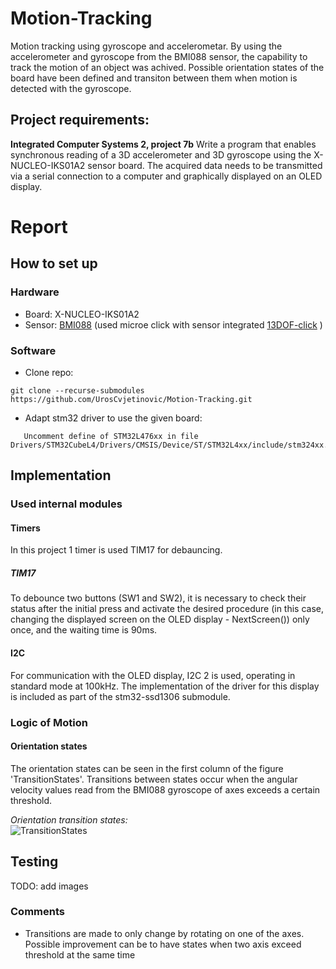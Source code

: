 # Motion-Tracking
Motion tracking using gyroscope and accelerometar.
By using the accelerometer and gyroscope from the BMI088 sensor, the capability to track the motion of an object was achived. Possible orientation states of the board have been defined and transiton between them when motion is detected with the gyroscope.

## Project requirements:
**Integrated Computer Systems 2, project 7b**
Write a program that enables synchronous reading of a 3D accelerometer and 3D gyroscope using the X-NUCLEO-IKS01A2 sensor board. The acquired data needs to be transmitted via a serial connection to a computer and graphically displayed on an OLED display.

 # Report 
 ## How to set up
 ### Hardware
 - Board: X-NUCLEO-IKS01A2
 - Sensor: [BMI088](https://www.bosch-sensortec.com/products/motion-sensors/imus/bmi088/) (used microe click with sensor integrated [13DOF-click](https://www.mikroe.com/13dof-click) )
 ### Software
 - Clone repo:
```
git clone --recurse-submodules https://github.com/UrosCvjetinovic/Motion-Tracking.git
```
 - Adapt stm32 driver to use the given board:
```
   Uncomment define of STM32L476xx in file Drivers/STM32CubeL4/Drivers/CMSIS/Device/ST/STM32L4xx/include/stm324xx.h:Line78
```
 
 ## Implementation
 
 ### Used internal modules
 
 #### Timers
 In this project 1 timer is used TIM17 for debauncing. 
 
 ##### TIM17
 To debounce two buttons (SW1 and SW2), it is necessary to check their status after the initial press and activate the desired procedure (in this case, changing the displayed screen on the OLED display - NextScreen()) only once, and the waiting time is 90ms.
 
 #### I2C
 For communication with the OLED display, I2C 2 is used, operating in standard mode at 100kHz. The implementation of the driver for this display is included as part of the stm32-ssd1306 submodule.
 
 ### Logic of Motion
 
 #### Orientation states
 The orientation states can be seen in the first column of the figure 'TransitionStates'. Transitions between states occur when the angular velocity values read from the BMI088 gyroscope of axes exceeds a certain threshold.
 
 *Orientation transition states:*\
 ![TransitionStates](https://github.com/UrosCvjetinovic/Motion-Tracking.git/tree/master/img/TransitionStates.png)
 
 ## Testing
 
 TODO: add images
 
 ### Comments
 - Transitions are made to only change by rotating on one of the axes. Possible improvement can be to have states when two axis exceed threshold at the same time
 
